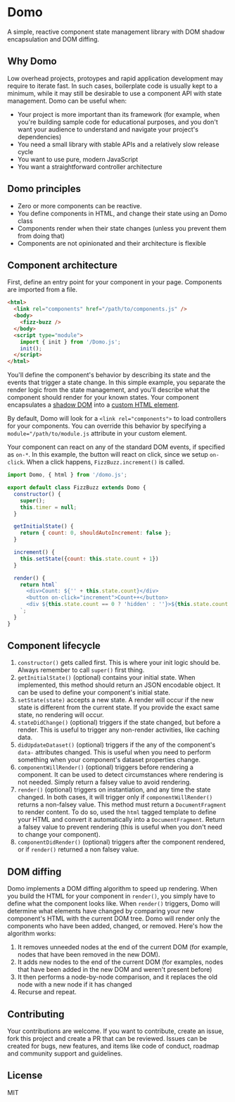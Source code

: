 # Domo

A simple, reactive component state management library with DOM shadow encapsulation and DOM diffing.

## Why Domo

Low overhead projects, protoypes and rapid application development may require to iterate fast. In such cases, boilerplate code is usually kept to a minimum, while it may still be desirable to use a component API with state management. Domo can be useful when:

- Your project is more important than its framework (for example, when you're building sample code for educational purposes, and you don't want your audience to understand and navigate your project's dependencies)
- You need a small library with stable APIs and a relatively slow release cycle
- You want to use pure, modern JavaScript
- You want a straightforward controller architecture

## Domo principles

- Zero or more components can be reactive.
- You define components in HTML, and change their state using an Domo class
- Components render when their state changes (unless you prevent them from doing that)
- Components are not opinionated and their architecture is flexible

## Component architecture

First, define an entry point for your component in your page. Components are imported from a file.

```html
<html>
  <link rel="components" href="/path/to/components.js" />
  <body>
    <fizz-buzz />
  </body>
  <script type="module">
    import { init } from '/Domo.js';
    init();
  </script>
</html>
```

You'll define the component's behavior by describing its state and the events that trigger a state change. In this simple example, you separate the render logic from the state management, and you'll describe what the component should render for your known states. Your component encapsulates a [shadow DOM](https://developer.mozilla.org/en-US/docs/Web/Web_Components/Using_shadow_DOM) into a [custom HTML element](https://developer.mozilla.org/en-US/docs/Web/Web_Components/Using_custom_elements).

By default, Domo will look for a `<link rel="components">` to load controllers for your components. You can override this behavior by specifying a `module="/path/to/module.js` attribute in your custom element.

Your component can react on any of the standard DOM events, if specified as `on-*`. In this example, the button will react on click, since we setup `on-click`. When a click happens, `FizzBuzz.increment()` is called.

```js
import Domo, { html } from '/domo.js';

export default class FizzBuzz extends Domo {
  constructor() {
    super();
    this.timer = null;
  }

  getInitialState() {
    return { count: 0, shouldAutoIncrement: false };
  }

  increment() {
    this.setState({count: this.state.count + 1})
  }

  render() {
    return html`
      <div>Count: ${'' + this.state.count}</div>
      <button on-click="increment">Count++</button>
      <div ${this.state.count == 0 ? 'hidden' : ''}>${this.state.count % 3 === 0 ? 'Fizz' : ''}${this.state.count % 5 === 0 ? 'Buzz' : ''}</div>
    `;
  }
}
```

## Component lifecycle

1. `constructor()` gets called first. This is where your init logic should be. Always remember to call `super()` first thing.
1. `getInitialState()` (optional) contains your initial state. When implemented, this method should return an JSON encodable object. It can be used to define your component's initial state.
1. `setState(state)` accepts a new state. A render will occur if the new state is different from the current state. If you provide the exact same state, no rendering will occur.
1. `stateDidChange()` (optional) triggers if the state changed, but before a render. This is useful to trigger any non-render activities, like caching data.
1. `didUpdateDataset()` (optional) triggers if the any of the component's `data-` attributes changed. This is useful when you need to perform something when your component's dataset properties change.
1. `componentWillRender()` (optional) triggers before rendering a component. It can be used to detect circumstances where rendering is not needed. Simply return a falsey value to avoid rendering.
1. `render()` (optional) triggers on instantiation, and any time the state changed. In both cases, it will trigger only if `componentWillRender()` returns a non-falsey value. This method must return a `DocumentFragment` to render content. To do so, used the `html` tagged template to define your HTML and convert it automatically into a `DocumentFragment`. Return a falsey value to prevent rendering (this is useful when you don't need to change your component).
1. `componentDidRender()` (optional) triggers after the component rendered, or if `render()` returned a non falsey value.

## DOM diffing

Domo implements a DOM diffing algorithm to speed up rendering. When you build the HTML for your component in `render()`, you simply have to define what the component looks like. When `render()` triggers, Domo will determine what elements have changed by comparing your new component's HTML with the current DOM tree. Domo will render only the components who have been added, changed, or removed. Here's how the algorithm works:

1. It removes unneeded nodes at the end of the current DOM (for example, nodes that have been removed in the new DOM).
1. It adds new nodes to the end of the current DOM (for examples, nodes that have been added in the new DOM and weren't present before)
1. It then performs a node-by-node comparison, and it replaces the old node with a new node if it has changed
1. Recurse and repeat.

## Contributing

Your contributions are welcome. If you want to contribute, create an issue, fork this project and create a PR that can be reviewed. Issues can be created for bugs, new features, and items like code of conduct, roadmap and community support and guidelines.

## License

MIT
